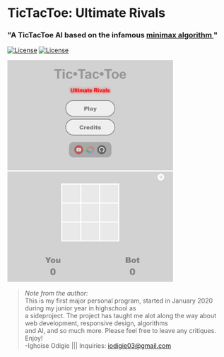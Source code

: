 # TicTacToe: Ultimate Rivals
### "A TicTacToe AI based on the infamous <a href = "https://en.wikipedia.org/wiki/Minimax" target="_blank" >minimax algorithm </a>"
[![License](https://img.shields.io/badge/Quick-Preview-brightgreen)](https://iggy-o.github.io/TicTacToe-Ultimate-Rivals/) 
[![License](http://img.shields.io/:license-mit-blue.svg?style=flat-square)](https://github.com/Iggy-o/TicTacToe-Ultimate-Rivals/blob/Primary-Branch/LICENSE)

<img src="assets/images/preview1.png" alt="preview" height = "250px">
<img src="assets/images/preview2.png" alt="preview" height = "250px">

> *Note from the author:*\
This is my first major personal program, started in January 2020 during my junior year in highschool as\
a sideproject. The project has taught me alot along the way about web development, responsive design, algorithms\
and AI, and so much more. Please feel free to leave any critiques. Enjoy! 
<br>-Ighoise Odigie ||| Inquiries: iodigie03@gmail.com



